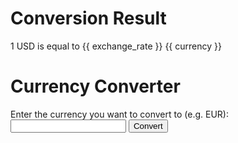 
<!DOCTYPE html>
<html>
  <head>
    <title>Conversion Result</title>
  </head>
  <body>
    <h1>Conversion Result</h1>
    <p>1 USD is equal to {{ exchange_rate }} {{ currency }}</p>
  </body>
</html>


<!DOCTYPE html>
<html>
  <head>
    <title>Currency Converter</title>
  </head>
  <body>
    <h1>Currency Converter</h1>
    <form action="/convert" method="post">
      <label for="currency">Enter the currency you want to convert to (e.g. EUR):</label>
      <input type="text" id="currency" name="currency">
      <input type="submit" value="Convert">
    </form>
  </body>
</html>